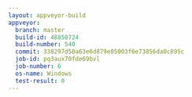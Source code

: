 ```yaml
---
layout: appveyor-build
appveyor:
  branch: master
  build-id: 48850724
  build-number: 540
  commit: 338297d50a63e6d879e85003f6e73856da0c895c
  job-id: pq3aux70fde69bvl
  job-number: 6
  os-name: Windows
  test-result: 0
---
```

